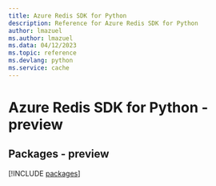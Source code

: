 ```yaml
---
title: Azure Redis SDK for Python
description: Reference for Azure Redis SDK for Python
author: lmazuel
ms.author: lmazuel
ms.data: 04/12/2023
ms.topic: reference
ms.devlang: python
ms.service: cache
---
```

# Azure Redis SDK for Python - preview
## Packages - preview
[!INCLUDE [packages](redis-index.md)]